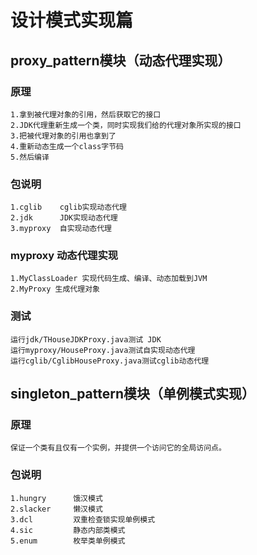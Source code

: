 # 设计模式实现篇
## proxy_pattern模块（动态代理实现）
### 原理
    1.拿到被代理对象的引用，然后获取它的接口
    2.JDK代理重新生成一个类，同时实现我们给的代理对象所实现的接口
    3.把被代理对象的引用也拿到了
    4.重新动态生成一个class字节码
    5.然后编译
### 包说明
    1.cglib    cglib实现动态代理
    2.jdk      JDK实现动态代理
    3.myproxy  自实现动态代理
### myproxy 动态代理实现
    1.MyClassLoader 实现代码生成、编译、动态加载到JVM
    2.MyProxy 生成代理对象
### 测试
    运行jdk/THouseJDKProxy.java测试 JDK
    运行myproxy/HouseProxy.java测试自实现动态代理
    运行cglib/CglibHouseProxy.java测试cglib动态代理

## singleton_pattern模块（单例模式实现）
### 原理
    保证一个类有且仅有一个实例，并提供一个访问它的全局访问点。
### 包说明
    1.hungry      饿汉模式 
    2.slacker     懒汉模式
    3.dcl         双重检查锁实现单例模式
    4.sic         静态内部类模式
    5.enum        枚举类单例模式


